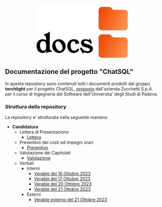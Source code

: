 <p align="center">
  <img width="300" src="docs_dark.png#gh-dark-mode-only">
  <img width="300" src="docs_light.png#gh-light-mode-only">
</p>

## Documentazione del progetto "ChatSQL"

In questa repository sono contenuti tutti i documenti prodotti dal gruppo **torchlight** per il progetto ChatSQL, [proposto](https://www.math.unipd.it/~tullio/IS-1/2023/Progetto/C9.pdf) dall'azienda Zucchetti S.p.A. per il corso di Ingegneria del Software dell'Universita' degli Studi di Padova.

### Struttura della repository
La repository e' strutturata nella seguente maniera:
- **Candidatura**
  - Lettera di Presentazione
    - [Lettera](https://github.com/Torchlight-SWE2324/Documentazione/blob/main/1%20-%20Candidatura/Lettera%20di%20Presentazione/lettera_presentazione.pdf)
  - Preventivo dei costi ed impegni orari
    - [Preventivo](https://github.com/Torchlight-SWE2324/Documentazione/blob/main/1%20-%20Candidatura/Preventivo%20costi%20ed%20impegni%20orari/preventivo_impegni.pdf)
  - Valutazione dei Capitolati
    - [Valutazione](https://github.com/Torchlight-SWE2324/Documentazione/blob/main/1%20-%20Candidatura/Valutazione%20capitolati%20d'appalto/valutazione_capitolati.pdf)
  - Verbali
    - Interni
      - [Verable del 16 Ottobre 2023](https://github.com/Torchlight-SWE2324/Documentazione/blob/main/1%20-%20Candidatura/Verbali/Verbali%20interni/verbale_16_10_2023.pdf)
      - [Verable del 17 Ottobre 2023](https://github.com/Torchlight-SWE2324/Documentazione/blob/main/1%20-%20Candidatura/Verbali/Verbali%20interni/verbale_17_10_2023.pdf)
      - [Verable del 20 Ottobre 2023](https://github.com/Torchlight-SWE2324/Documentazione/blob/main/1%20-%20Candidatura/Verbali/Verbali%20interni/verbale_20_10_2023.pdf)
      - [Verable del 21 Ottobre 2023](https://github.com/Torchlight-SWE2324/Documentazione/blob/main/1%20-%20Candidatura/Verbali/Verbali%20interni/verbale_21_10_2023.pdf)
    - Esterni
      - [Verable esterno del 21 Ottobre 2023](https://github.com/Torchlight-SWE2324/Documentazione/blob/main/1%20-%20Candidatura/Verbali/Verbali%20esterni/verbale_esterno_23_10_2023.pdf)

